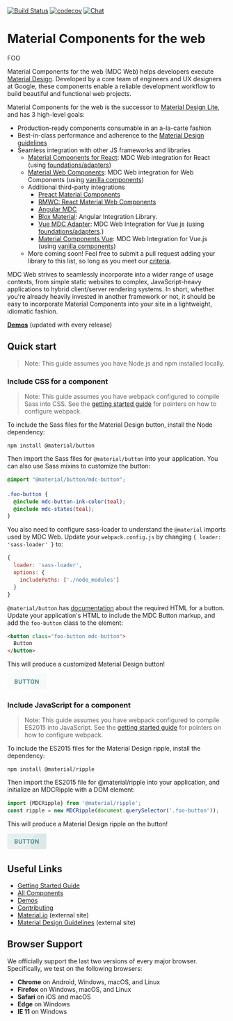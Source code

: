 [![Build Status](https://img.shields.io/travis/material-components/material-components-web/master.svg)](https://travis-ci.org/material-components/material-components-web/)
[![codecov](https://codecov.io/gh/material-components/material-components-web/branch/master/graph/badge.svg)](https://codecov.io/gh/material-components/material-components-web)
[![Chat](https://img.shields.io/discord/259087343246508035.svg)](https://discord.gg/material-components)

# Material Components for the web

FOO

Material Components for the web (MDC Web) helps developers execute [Material Design](https://www.material.io).
Developed by a core team of engineers and UX designers at Google, these components enable a reliable development workflow to build beautiful and functional web projects.

Material Components for the web is the successor to [Material Design Lite](https://getmdl.io/), and has 3 high-level goals:

- Production-ready components consumable in an a-la-carte fashion
- Best-in-class performance and adherence to the [Material Design guidelines](https://material.io/guidelines)
- Seamless integration with other JS frameworks and libraries
  - [Material Components for React](https://github.com/material-components/material-components-web-react): MDC Web integration for React (using [foundations/adapters](./docs/integrating-into-frameworks.md#the-advanced-approach-using-foundations-and-adapters))
  - [Material Web Components](https://github.com/material-components/material-components-web-components): MDC Web integration for Web Components (using [vanilla components](./docs/integrating-into-frameworks.md#the-simple-approach-wrapping-mdc-web-vanilla-components))
  - Additional third-party integrations
    - [Preact Material Components](https://github.com/prateekbh/preact-material-components)
    - [RMWC: React Material Web Components](https://github.com/jamesmfriedman/rmwc)
    - [Angular MDC](https://github.com/trimox/angular-mdc-web)
    - [Blox Material](https://blox.src.zone/material): Angular Integration Library.
    - [Vue MDC Adapter](https://github.com/stasson/vue-mdc-adapter): MDC Web Integration for Vue.js (using [foundations/adapters](./docs/integrating-into-frameworks.md#the-advanced-approach-using-foundations-and-adapters).)
    - [Material Components Vue](https://github.com/matsp/material-components-vue): MDC Web Integration for Vue.js (using [vanilla components](./docs/integrating-into-frameworks.md#the-simple-approach-wrapping-mdc-web-vanilla-components))
  - More coming soon! Feel free to submit a pull request adding your library to this list, so long as you meet our [criteria](docs/integrating-into-frameworks.md).

MDC Web strives to seamlessly incorporate into a wider range of usage contexts, from simple static websites to complex, JavaScript-heavy applications to hybrid client/server rendering systems. In short, whether you're already heavily invested in another framework or not, it should be easy to incorporate Material Components into your site in a lightweight, idiomatic fashion.

**[Demos](https://material-components.github.io/material-components-web-catalog)** (updated with every release)

## Quick start

> Note: This guide assumes you have Node.js and npm installed locally.

### Include CSS for a component

> Note: This guide assumes you have webpack configured to compile Sass into CSS. See the [getting started guide](docs/getting-started.md) for pointers on how to configure webpack.

To include the Sass files for the Material Design button, install the Node dependency:

```
npm install @material/button
```

Then import the Sass files for `@material/button` into your application. You can also use Sass mixins to customize the button:

```scss
@import "@material/button/mdc-button";

.foo-button {
  @include mdc-button-ink-color(teal);
  @include mdc-states(teal);
}
```

You also need to configure sass-loader to understand the `@material` imports used by MDC Web. Update your `webpack.config.js` by changing `{ loader: 'sass-loader' }` to:

```js
{
  loader: 'sass-loader',
  options: {
    includePaths: ['./node_modules']
  }
}
```

`@material/button` has [documentation](packages/mdc-button/README.md) about the required HTML for a button. Update your application's HTML to include the MDC Button markup, and add the `foo-button` class to the element:

```html
<button class="foo-button mdc-button">
  Button
</button>
```

This will produce a customized Material Design button!

<img src="docs/button.png" alt="Button" width="90" height="36">

### Include JavaScript for a component

> Note: This guide assumes you have webpack configured to compile ES2015 into JavaScript. See the [getting started guide](docs/getting-started.md) for pointers on how to configure webpack.

To include the ES2015 files for the Material Design ripple, install the dependency:

```
npm install @material/ripple
```

Then import the ES2015 file for @material/ripple into your application, and initialize an MDCRipple with a DOM element:

```js
import {MDCRipple} from '@material/ripple';
const ripple = new MDCRipple(document.querySelector('.foo-button'));
```

This will produce a Material Design ripple on the button!

<img src="docs/button_with_ripple.png" alt="Button with Ripple" width="90" height="36">

## Useful Links

- [Getting Started Guide](docs/getting-started.md)
- [All Components](packages/)
- [Demos](demos/)
- [Contributing](CONTRIBUTING.md)
- [Material.io](https://www.material.io) (external site)
- [Material Design Guidelines](https://material.io/guidelines) (external site)

## Browser Support

We officially support the last two versions of every major browser. Specifically, we test on the following browsers:

- **Chrome** on Android, Windows, macOS, and Linux
- **Firefox** on Windows, macOS, and Linux
- **Safari** on iOS and macOS
- **Edge** on Windows
- **IE 11** on Windows
